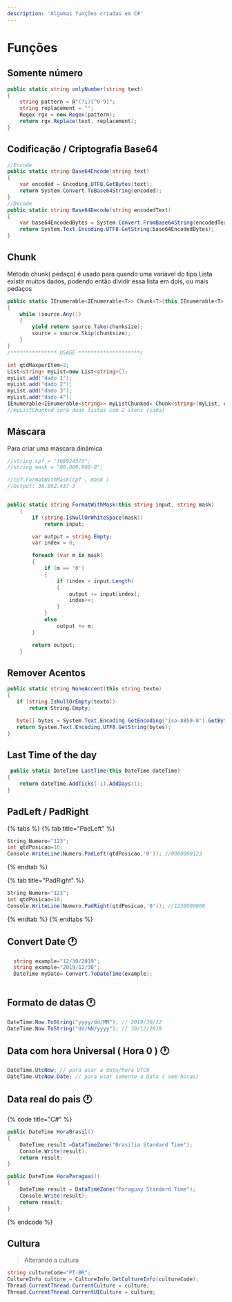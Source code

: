 ```yaml
---
description: 'Algumas funções criadas em C#'
---
```


# Funções

## Somente número

```csharp
public static string onlyNumber(string text)
{
    string pattern = @"(?i)[^0-9]";
    string replacement = "";
    Regex rgx = new Regex(pattern);
    return rgx.Replace(text, replacement);
}
```

## Codificação / Criptografia Base64

```csharp
//Encode
public static string Base64Encode(string text)
{
    var encoded = Encoding.UTF8.GetBytes(text);
    return System.Convert.ToBase64String(encoded);
}
//Decode
public static string Base64Decode(string encodedText)
{
    var base64EncodedBytes = System.Convert.FromBase64String(encodedText);
    return System.Text.Encoding.UTF8.GetString(base64EncodedBytes);
}
```

## Chunk

Método chunk\( pedaço\) é usado para quando uma variável do tipo Lista existir muitos dados, podendo então dividir essa lista em dois, ou mais pedaços 

```csharp
public static IEnumerable<IEnumerable<T>> Chunk<T>(this IEnumerable<T> source, int chunksize)
{
    while (source.Any())
    {
        yield return source.Take(chunksize);
        source = source.Skip(chunksize);
    }
}
/*************** USAGE ********************/

int qtdMaxperItem=2;
List<string> myList=new List<string>();
myList.add("dado 1");
myList.add("dado 2");
myList.add("dado 3");
myList.add("dado 4");
IEnumerable<IEnumerable<string>> myListChunked= Chunk<string>(myList, qtdMaxperItem);
//myListChunked será duas listas com 2 itens (cada)
```

## Máscara

Para criar uma máscara dinâmica 

```csharp
//string cpf = "368924373";
//string mask = "00.000.000-0";

//cpf.FormatWithMask(cpf , mask )
//Output: 36.892.437-3


public static string FormatWithMask(this string input, string mask)
    {
        if (string.IsNullOrWhiteSpace(mask))
            return input;

        var output = string.Empty;
        var index = 0;

        foreach (var m in mask)
        {
            if (m == '0')
            {
                if (index < input.Length)
                {
                    output += input[index];
                    index++;
                }
            }
            else
                output += m;
        }

        return output;
    }
```

## Remover Acentos 

```csharp
public static string NoneAccent(this string texto)
{
   if (string.IsNullOrEmpty(texto))
       return String.Empty;

   byte[] bytes = System.Text.Encoding.GetEncoding("iso-8859-8").GetBytes(texto);
   return System.Text.Encoding.UTF8.GetString(bytes);
}
```

## Last Time of the day

```csharp
 public static DateTime LastTime(this DateTime dateTime)
{
    return dateTime.AddTicks(-1).AddDays(1);
}
```

## PadLeft / PadRight

{% tabs %}
{% tab title="PadLeft" %}
```csharp
String Numero="123";
int qtdPosicao=10;
Console.WriteLine(Numero.PadLeft(qtdPosicao,'0')); //0000000123
```
{% endtab %}

{% tab title="PadRight" %}
```csharp
String Numero="123";
int qtdPosicao=10;
Console.WriteLine(Numero.PadRight(qtdPosicao,'0')); //1230000000
```
{% endtab %}
{% endtabs %}

## Convert Date 🕐 

```csharp
  string example="12/30/2019";
  string example="2019/12/30";
  DateTime myDate= Convert.ToDateTime(example);
  
```

## Formato de datas 🕐 

```csharp
DateTime.Now.ToString("yyyy/dd/MM"); // 2019/30/12
DateTime.Now.ToString("dd/NN/yyyy"); // 30/12/2019
```

## Data com hora Universal \( Hora 0 \) 🕐 

```csharp
DateTime.UtcNow; // para usar a data/hora UTC0
DateTime.UtcNow.Date; // para usar somente a Data ( sem horas)
```

## Data real do pais 🕐  

{% code title="C\#" %}
```csharp
public DateTime HoraBrasil()
{
    DateTime result =DataTimeZone("Brasilia Standard Time");
    Console.Write(result);
    return result;
}

public DateTime HoraParaguai()
{
    DateTime result = DataTimeZone("Paraguay Standard Time");
    Console.Write(result);
    return result;
}
```
{% endcode %}

## Cultura  

> Alterando a cultura

```csharp
string cultureCode="PT-BR";
CultureInfo culture = CultureInfo.GetCultureInfo(cultureCode);
Thread.CurrentThread.CurrentCulture = culture;
Thread.CurrentThread.CurrentUICulture = culture;
```

